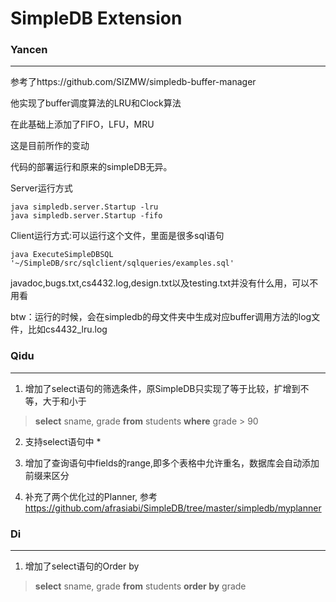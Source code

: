 ﻿# SimpleDB Extension

### Yancen
----------------

<p>参考了https://github.com/SIZMW/simpledb-buffer-manager</p>
<p>他实现了buffer调度算法的LRU和Clock算法</p>
<p>在此基础上添加了FIFO，LFU，MRU</p>
<p>这是目前所作的变动</p>
<p>代码的部署运行和原来的simpleDB无异。</p>
<p>Server运行方式</p>
<pre><code>java simpledb.server.Startup -lru
java simpledb.server.Startup -fifo
</code></pre>
<p>Client运行方式:可以运行这个文件，里面是很多sql语句</p>
<pre><code>java ExecuteSimpleDBSQL '~/SimpleDB/src/sqlclient/sqlqueries/examples.sql'
</code></pre>
<p>javadoc,bugs.txt,cs4432.log,design.txt以及testing.txt并没有什么用，可以不用看</p>
<p>btw：运行的时候，会在simpledb的母文件夹中生成对应buffer调用方法的log文件，比如cs4432_lru.log</p>

### Qidu
----------------
1. 增加了select语句的筛选条件，原SimpleDB只实现了等于比较，扩增到不等，大于和小于
> **select** sname, grade **from** students **where** grade > 90

2. 支持select语句中 * 

3. 增加了查询语句中fields的range,即多个表格中允许重名，数据库会自动添加前缀来区分

4. 补充了两个优化过的Planner, 参考
https://github.com/afrasiabi/SimpleDB/tree/master/simpledb/myplanner

### Di
----------------
1. 增加了select语句的Order by
> **select** sname, grade **from** students **order by** grade
